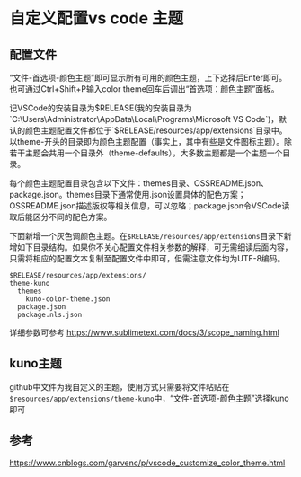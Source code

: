 # 自定义配置vs code 主题

## 配置文件
“文件-首选项-颜色主题”即可显示所有可用的颜色主题，上下选择后Enter即可。也可通过Ctrl+Shift+P输入color theme回车后调出“首选项：颜色主题”面板。

记VSCode的安装目录为$RELEASE(我的安装目录为`C:\Users\Administrator\AppData\Local\Programs\Microsoft VS Code`)，默认的颜色主题配置文件都位于`$RELEASE/resources/app/extensions`目录中。以theme-开头的目录即为颜色主题配置（事实上，其中有些是文件图标主题）。除若干主题会共用一个目录外（theme-defaults），大多数主题都是一个主题一个目录。

每个颜色主题配置目录包含以下文件：themes目录、OSSREADME.json、package.json。themes目录下通常使用.json设置具体的配色方案；OSSREADME.json描述版权等相关信息，可以忽略；package.json令VSCode读取后能区分不同的配色方案。

下面新增一个灰色调颜色主题。在`$RELEASE/resources/app/extensions`目录下新增如下目录结构。如果你不关心配置文件相关参数的解释，可无需细读后面内容，只需将相应的配置文本复制至配置文件中即可，但需注意文件均为UTF-8编码。

```
$RELEASE/resources/app/extensions/
theme-kuno
  themes
    kuno-color-theme.json
  package.json
  package.nls.json
```

详细参数可参考
https://www.sublimetext.com/docs/3/scope_naming.html

## kuno主题
github中文件为我自定义的主题，使用方式只需要将文件粘贴在`$resources/app/extensions/theme-kuno`中，“文件-首选项-颜色主题”选择kuno即可

## 参考
https://www.cnblogs.com/garvenc/p/vscode_customize_color_theme.html